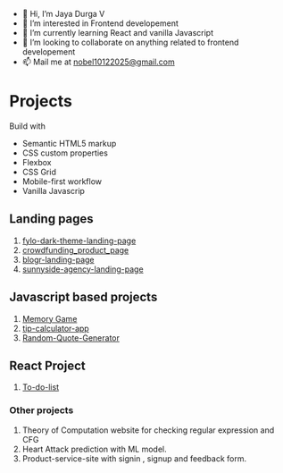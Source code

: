 - 👋 Hi, I’m Jaya Durga V
- 👀 I’m interested in Frontend developement
- 🌱 I’m currently learning React and vanilla Javascript
- 💞️ I’m looking to collaborate on anything related to frontend developement
- 📫 Mail me at nobel10122025@gmail.com

# Projects
Build with 
- Semantic HTML5 markup
- CSS custom properties
- Flexbox
- CSS Grid
- Mobile-first workflow
- Vanilla Javascrip

## Landing pages
 1. [fylo-dark-theme-landing-page](https://nobel10122025.github.io/fylo-dark-theme-landing-page/index.html)
 2. [crowdfunding_product_page](https://nobel10122025.github.io/crowdfunding_product_page/index.html)
 3. [blogr-landing-page](https://nobel10122025.github.io/blogr-landing-page/index.html)
 4. [sunnyside-agency-landing-page](https://nobel10122025.github.io/sunnyside-agency-landing-page/index.html)
 
## Javascript based projects 
 1. [Memory Game]( https://nobel10122025.github.io/Memory_Game/index.html)
 2. [tip-calculator-app](https://nobel10122025.github.io/tip-calculator-app/index.html)
 3. [Random-Quote-Generator](https://nobel10122025.github.io/RandomQuoteGenerator/index.html)

## React Project
  1. [To-do-list](https://relaxed-goldwasser-ff8954.netlify.app/)
  
### Other projects
 1. Theory of Computation website for checking regular expression and CFG
 2. Heart Attack prediction with ML model.
 3. Product-service-site with signin , signup and feedback form.
